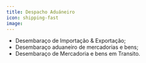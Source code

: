 ```yaml
---
title: Despacho Aduáneiro
icon: shipping-fast
image: 
---
```


- Desembaraço de Importação & Exportação; 
- Desembaraço aduaneiro de mercadorias e bens; 
- Desembaraço de Mercadoria e bens em Transito.